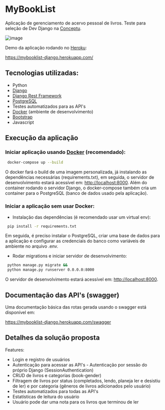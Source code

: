 # MyBookList

Aplicação de gerenciamento de acervo pessoal de livros. Teste para seleção de Dev Django na [Conceptu](https://www.conceptu.ind.br/).

![image](https://user-images.githubusercontent.com/52494917/124398823-2968e700-dcee-11eb-964c-d9f928b1fd16.png)

Demo da aplicação rodando no [Heroku](https://www.heroku.com/):

https://mybooklist-django.herokuapp.com/

## Tecnologias utilizadas:

* Python
* [Django](https://www.djangoproject.com/)
* [Django Rest Framework](https://www.django-rest-framework.org/)
* [PostgreSQL](https://www.postgresql.org/)
* Testes automatizados para as API's
* [Docker](https://www.docker.com/) (ambiente de desenvolvimento)
* [Bootstrap](https://getbootstrap.com/)
* Javascript

## Execução da aplicação
### Iniciar aplicação usando [Docker](https://www.docker.com/) (recomendado):
```bash
 docker-compose up --build
```
O docker fará o build de uma imagem personalizada, já instalando as dependências necessárias (requirements.txt), em seguida, o servidor de desenvolvimento estará acessível em: [http://localhost:8000](http://localhost:8000). Além do container rodando o servidor Django, o docker-compose também cria um container para o PostgreSQL (banco de dados usado pela aplicação).

### Iniciar a aplicação sem usar Docker:

- Instalação das dependências (é recomendado usar um virtual env):
```bash
 pip install -r requirements.txt
```
Em seguida, é preciso instalar o PostgreSQL, criar uma base de dados para a aplicação e configurar as credenciais do banco como variáveis de ambiente no arquivo .env.

- Rodar migrations e iniciar servidor de desenvolvimento:
```bash
 python manage.py migrate &&
 python manage.py runserver 0.0.0.0:8000
```
O servidor de desenvolvimento estará acessível em: [http://localhost:8000](http://localhost:8000).

## Documentação das API's (swagger)

Uma documentação básica das rotas gerada usando o swagger está disponível em:

https://mybooklist-django.herokuapp.com/swagger

## Detalhes da solução proposta

Features:
* Login e registro de usuários
* Autenticação para acessar as API's - Autenticação por sessão do próprio Django (SessionAuthentication)
* CRUD de livros e categorias (book-gender) 
* Filtragem de livros por status (completados, lendo, planeja ler e desistiu de ler) e por categoria (gêneros de livros adicionados pelo usuário)
* Testes automatizados para todas as API's
* Estatísticas de leitura do usuário
* Usuário pode dar uma nota para os livros que terminou de ler 





